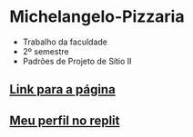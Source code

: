 # Michelangelo-Pizzaria

- Trabalho da faculdade 
- 2º semestre 
- Padrões de Projeto de Sítio II

## [Link para a página](https://michelangelo-pizzaria.reb-oliveira.repl.co/)

## [Meu perfil no replit](https://replit.com/@reb-oliveira)
